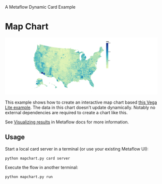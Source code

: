
A Metaflow Dynamic Card Example
# Map Chart

![](../images/rtcard-mapchart.gif)

This example shows how to create an interactive map chart
based [this Vega Lite example](https://altair-viz.github.io/gallery/choropleth.html).
The data in this chart doesn't update dynamically. Notably no external dependencies
are required to create a chart like this.

See [Visualizing results](https://docs.metaflow.org/metaflow/visualizing-results) in Metaflow docs for more information.

## Usage

Start a local card server in a terminal (or use your existing Metaflow UI):
```
python mapchart.py card server
```
Execute the flow in another terminal:
```
python mapchart.py run
```
